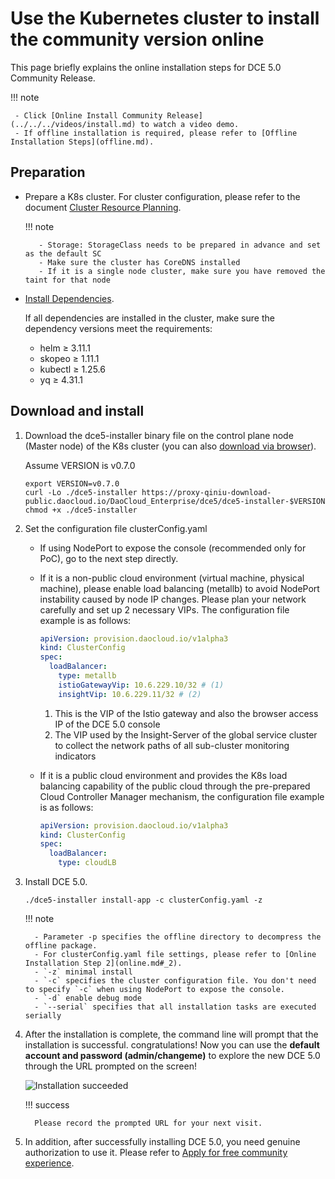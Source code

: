 # Use the Kubernetes cluster to install the community version online

This page briefly explains the online installation steps for DCE 5.0 Community Release.

!!! note

     - Click [Online Install Community Release](../../../videos/install.md) to watch a video demo.
     - If offline installation is required, please refer to [Offline Installation Steps](offline.md).

## Preparation

- Prepare a K8s cluster. For cluster configuration, please refer to the document [Cluster Resource Planning](../resources.md).

     !!! note

         - Storage: StorageClass needs to be prepared in advance and set as the default SC
         - Make sure the cluster has CoreDNS installed
         - If it is a single node cluster, make sure you have removed the taint for that node

- [Install Dependencies](../../install-tools.md).

     If all dependencies are installed in the cluster, make sure the dependency versions meet the requirements:

     - helm ≥ 3.11.1
     - skopeo ≥ 1.11.1
     - kubectl ≥ 1.25.6
     - yq ≥ 4.31.1

## Download and install

1. Download the dce5-installer binary file on the control plane node (Master node) of the K8s cluster (you can also [download via browser](../../../download/dce5.md)).

     Assume VERSION is v0.7.0

     ```shell
     export VERSION=v0.7.0
     curl -Lo ./dce5-installer https://proxy-qiniu-download-public.daocloud.io/DaoCloud_Enterprise/dce5/dce5-installer-$VERSION
     chmod +x ./dce5-installer
     ```

2. Set the configuration file clusterConfig.yaml

     - If using NodePort to expose the console (recommended only for PoC), go to the next step directly.

     - If it is a non-public cloud environment (virtual machine, physical machine), please enable load balancing (metallb) to avoid NodePort instability caused by node IP changes. Please plan your network carefully and set up 2 necessary VIPs. The configuration file example is as follows:

         ```yaml title="clusterConfig.yaml"
         apiVersion: provision.daocloud.io/v1alpha3
         kind: ClusterConfig
         spec:
           loadBalancer:
             type: metallb
             istioGatewayVip: 10.6.229.10/32 # (1)
             insightVip: 10.6.229.11/32 # (2)
         ```

         1. This is the VIP of the Istio gateway and also the browser access IP of the DCE 5.0 console
         2. The VIP used by the Insight-Server of the global service cluster to collect the network paths of all sub-cluster monitoring indicators

     - If it is a public cloud environment and provides the K8s load balancing capability of the public cloud through the pre-prepared Cloud Controller Manager mechanism, the configuration file example is as follows:

         ```yaml title="clusterConfig.yaml"
         apiVersion: provision.daocloud.io/v1alpha3
         kind: ClusterConfig
         spec:
           loadBalancer:
             type: cloudLB
         ```

3. Install DCE 5.0.

     ```shell
     ./dce5-installer install-app -c clusterConfig.yaml -z
     ```

     !!! note

         - Parameter -p specifies the offline directory to decompress the offline package.
         - For clusterConfig.yaml file settings, please refer to [Online Installation Step 2](online.md#_2).
         - `-z` minimal install
         - `-c` specifies the cluster configuration file. You don't need to specify `-c` when using NodePort to expose the console.
         - `-d` enable debug mode
         - `--serial` specifies that all installation tasks are executed serially

4. After the installation is complete, the command line will prompt that the installation is successful. congratulations!
    Now you can use the **default account and password (admin/changeme)** to explore the new DCE 5.0 through the URL prompted on the screen!

     ![Installation succeeded](https://docs.daocloud.io/daocloud-docs-images/docs/install/images/success.png)

     !!! success

         Please record the prompted URL for your next visit.

5. In addition, after successfully installing DCE 5.0, you need genuine authorization to use it. Please refer to [Apply for free community experience](../../../dce/license0.md).
